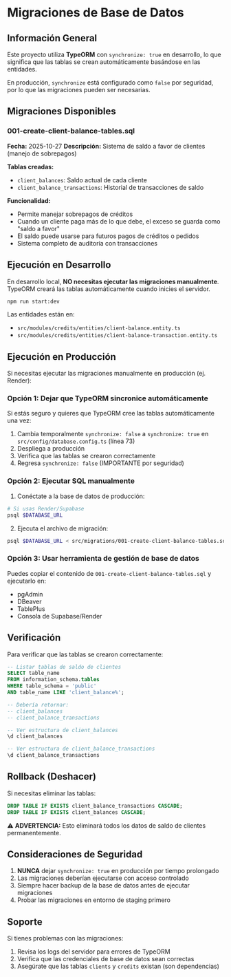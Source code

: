 # Migraciones de Base de Datos

## Información General

Este proyecto utiliza **TypeORM** con `synchronize: true` en desarrollo, lo que significa que las tablas se crean automáticamente basándose en las entidades.

En producción, `synchronize` está configurado como `false` por seguridad, por lo que las migraciones pueden ser necesarias.

## Migraciones Disponibles

### 001-create-client-balance-tables.sql

**Fecha:** 2025-10-27
**Descripción:** Sistema de saldo a favor de clientes (manejo de sobrepagos)

**Tablas creadas:**
- `client_balances`: Saldo actual de cada cliente
- `client_balance_transactions`: Historial de transacciones de saldo

**Funcionalidad:**
- Permite manejar sobrepagos de créditos
- Cuando un cliente paga más de lo que debe, el exceso se guarda como "saldo a favor"
- El saldo puede usarse para futuros pagos de créditos o pedidos
- Sistema completo de auditoría con transacciones

## Ejecución en Desarrollo

En desarrollo local, **NO necesitas ejecutar las migraciones manualmente**. TypeORM creará las tablas automáticamente cuando inicies el servidor.

```bash
npm run start:dev
```

Las entidades están en:
- `src/modules/credits/entities/client-balance.entity.ts`
- `src/modules/credits/entities/client-balance-transaction.entity.ts`

## Ejecución en Producción

Si necesitas ejecutar las migraciones manualmente en producción (ej. Render):

### Opción 1: Dejar que TypeORM sincronice automáticamente
Si estás seguro y quieres que TypeORM cree las tablas automáticamente una vez:

1. Cambia temporalmente `synchronize: false` a `synchronize: true` en `src/config/database.config.ts` (línea 73)
2. Despliega a producción
3. Verifica que las tablas se crearon correctamente
4. Regresa `synchronize: false` (IMPORTANTE por seguridad)

### Opción 2: Ejecutar SQL manualmente

1. Conéctate a la base de datos de producción:
```bash
# Si usas Render/Supabase
psql $DATABASE_URL
```

2. Ejecuta el archivo de migración:
```bash
psql $DATABASE_URL < src/migrations/001-create-client-balance-tables.sql
```

### Opción 3: Usar herramienta de gestión de base de datos

Puedes copiar el contenido de `001-create-client-balance-tables.sql` y ejecutarlo en:
- pgAdmin
- DBeaver
- TablePlus
- Consola de Supabase/Render

## Verificación

Para verificar que las tablas se crearon correctamente:

```sql
-- Listar tablas de saldo de clientes
SELECT table_name
FROM information_schema.tables
WHERE table_schema = 'public'
AND table_name LIKE 'client_balance%';

-- Debería retornar:
-- client_balances
-- client_balance_transactions

-- Ver estructura de client_balances
\d client_balances

-- Ver estructura de client_balance_transactions
\d client_balance_transactions
```

## Rollback (Deshacer)

Si necesitas eliminar las tablas:

```sql
DROP TABLE IF EXISTS client_balance_transactions CASCADE;
DROP TABLE IF EXISTS client_balances CASCADE;
```

⚠️ **ADVERTENCIA:** Esto eliminará todos los datos de saldo de clientes permanentemente.

## Consideraciones de Seguridad

1. **NUNCA** dejar `synchronize: true` en producción por tiempo prolongado
2. Las migraciones deberían ejecutarse con acceso controlado
3. Siempre hacer backup de la base de datos antes de ejecutar migraciones
4. Probar las migraciones en entorno de staging primero

## Soporte

Si tienes problemas con las migraciones:
1. Revisa los logs del servidor para errores de TypeORM
2. Verifica que las credenciales de base de datos sean correctas
3. Asegúrate que las tablas `clients` y `credits` existan (son dependencias)
